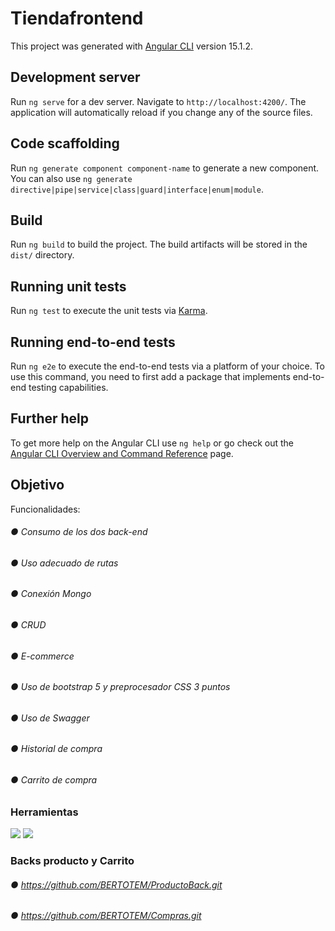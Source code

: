 # Tiendafrontend

This project was generated with [Angular CLI](https://github.com/angular/angular-cli) version 15.1.2.

## Development server

Run `ng serve` for a dev server. Navigate to `http://localhost:4200/`. The application will automatically reload if you change any of the source files.

## Code scaffolding

Run `ng generate component component-name` to generate a new component. You can also use `ng generate directive|pipe|service|class|guard|interface|enum|module`.

## Build

Run `ng build` to build the project. The build artifacts will be stored in the `dist/` directory.

## Running unit tests

Run `ng test` to execute the unit tests via [Karma](https://karma-runner.github.io).

## Running end-to-end tests

Run `ng e2e` to execute the end-to-end tests via a platform of your choice. To use this command, you need to first add a package that implements end-to-end testing capabilities.

## Further help

To get more help on the Angular CLI use `ng help` or go check out the [Angular CLI Overview and Command Reference](https://angular.io/cli) page.

## Objetivo

Funcionalidades:
###### ●	Consumo de los dos back-end
###### ●	Uso adecuado de rutas
###### ●	Conexión Mongo 
###### ●	CRUD 
###### ●  E-commerce
###### ●	Uso de bootstrap 5 y preprocesador CSS 3 puntos
###### ●	Uso de Swagger 
###### ●	Historial de compra
###### ●	Carrito de compra



### Herramientas

![](https://d1v8cmtpnjamtp.cloudfront.net/courses/BO/logo_1645636404095.svg)
![](https://cdn.iconscout.com/icon/free/png-256/angular-226066.png)



### Backs producto y Carrito
###### ●	https://github.com/BERTOTEM/ProductoBack.git
###### ●	https://github.com/BERTOTEM/Compras.git
